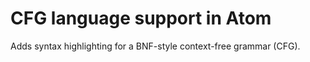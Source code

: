 # CFG language support in Atom

Adds syntax highlighting for a BNF-style context-free grammar (CFG).

